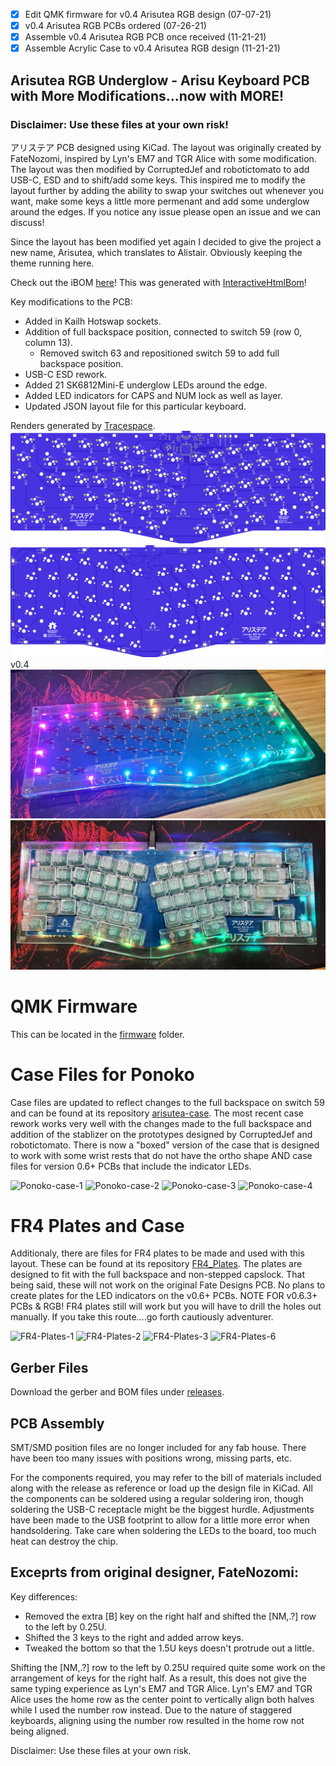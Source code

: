 - [X] Edit QMK firmware for v0.4 Arisutea RGB design (07-07-21)
- [X] v0.4 Arisutea RGB PCBs ordered (07-26-21)
- [X] Assemble v0.4 Arisutea RGB PCB once received (11-21-21)
- [X] Assemble Acrylic Case to v0.4 Arisutea RGB design (11-21-21)

## Arisutea RGB Underglow - Arisu Keyboard PCB with More Modifications...now with MORE!

### Disclaimer: Use these files at your own risk!

アリステア PCB designed using KiCad. The layout was originally created by FateNozomi, inspired by Lyn's EM7 and TGR Alice with some modification. The layout was then modified by CorruptedJef and robotictomato to add USB-C, ESD and to shift/add some keys. This inspired me to modify the layout further by adding the ability to swap your switches out whenever you want, make some keys a little more permenant and add some underglow around the edges. If you notice any issue please open an issue and we can discuss!

Since the layout has been modified yet again I decided to give the project a new name, Arisutea, which translates to Alistair. Obviously keeping the theme running here. 

Check out the iBOM [here](https://htmlpreview.github.io/?https://raw.githubusercontent.com/mattyams/arisutea-pcb-rgb/master/hardware/BOM/arisutea-rgb-ibom.html)! This was generated with [InteractiveHtmlBom](https://github.com/openscopeproject/InteractiveHtmlBom)!

Key modifications to the PCB:

- Added in Kailh Hotswap sockets.
- Addition of full backspace position, connected to switch 59 (row 0, column 13).
  - Removed switch 63 and repositioned switch 59 to add full backspace position.
- USB-C ESD rework.
- Added 21 SK6812Mini-E underglow LEDs around the edge.
- Added LED indicators for CAPS and NUM lock as well as layer.
- Updated JSON layout file for this particular keyboard.

Renders generated by [Tracespace](https://github.com/tracespace/tracespace).
![Arisutea-RGB](https://raw.githubusercontent.com/mattyams/arisutea-pcb-rgb/master/graphics/arisutea-pcb-bottom.png)
![Arisutea-RGB-top](https://raw.githubusercontent.com/mattyams/arisutea-pcb-rgb/master/graphics/arisutea-pcb-top.png)
v0.4
![Arisutea1](https://raw.githubusercontent.com/mattyams/arisutea-pcb-rgb/master/graphics/20211121_110601.jpg)
![Arisutea-top1](https://raw.githubusercontent.com/mattyams/arisutea-pcb-rgb/master/graphics/20211121_110536.jpg)

# QMK Firmware
This can be located in the [firmware](https://github.com/mattyams/arisutea-pcb-rgb/tree/master/firmware) folder. 

# Case Files for Ponoko

Case files are updated to reflect changes to the full backspace on switch 59 and can be found at its repository [arisutea-case](https://github.com/mattyams/arisutea-case).  The most recent case rework works very well with the changes made to the full backspace and addition of the stablizer on the prototypes designed by CorruptedJef and robotictomato. There is now a "boxed" version of the case that is designed to work with some wrist rests that do not have the ortho shape AND case files for version 0.6+ PCBs that include the indicator LEDs.

![Ponoko-case-1](https://imgur.com/FcGVhWI.jpg)
![Ponoko-case-2](https://imgur.com/hdUOVdj.jpg)
![Ponoko-case-3](https://imgur.com/IXYp1Ry.jpg)
![Ponoko-case-4](https://imgur.com/iDQcOTm.jpg)

# FR4 Plates and Case

Additionaly, there are files for FR4 plates to be made and used with this layout. These can be found at its repository [FR4_Plates](https://github.com/mattyams/arisutea-fr4-plates). The plates are designed to fit with the full backspace and non-stepped capslock. That being said, these will not work on the original Fate Designs PCB. No plans to create plates for the LED indicators on the v0.6+ PCBs. NOTE FOR v0.6.3+ PCBs & RGB! FR4 plates still will work but you will have to drill the holes out manually. If you take this route....go forth cautiously adventurer.

![FR4-Plates-1](https://imgur.com/oCfGKm7.jpg)
![FR4-Plates-2](https://imgur.com/L0FgL0s.jpg)
![FR4-Plates-3](https://imgur.com/QA77TCx.jpg)
![FR4-Plates-6](https://imgur.com/sJeoB8D.jpg)

## Gerber Files

Download the gerber and BOM files under [releases](https://github.com/mattyams/arisutea-pcb-rgb/releases).

## PCB Assembly

SMT/SMD position files are no longer included for any fab house. There have been too many issues with positions wrong, missing parts, etc.

For the components required, you may refer to the bill of materials included along with the release as reference or load up the design file in KiCad.
All the components can be soldered using a regular soldering iron, though soldering the USB-C receptacle might be the biggest hurdle. Adjustments have been made to the USB footprint to allow for a little more error when handsoldering.  Take care when soldering the LEDs to the board, too much heat can destroy the chip.

## Exceprts from original designer, FateNozomi:

Key differences:

- Removed the extra [B] key on the right half and shifted the [NM,.?] row to the left by 0.25U.
- Shifted the 3 keys to the right and added arrow keys.
- Tweaked the bottom so that the 1.5U keys doesn't protrude out a little.

Shifting the [NM,.?] row to the left by 0.25U required quite some work on the arrangement of keys for the right half.
As a result, this does not give the same typing experience as Lyn's EM7 and TGR Alice.
Lyn's EM7 and TGR Alice uses the home row as the center point to vertically align both halves while I used the number row instead.
Due to the nature of staggered keyboards, aligning using the number row resulted in the home row not being aligned.

Disclaimer: Use these files at your own risk.
